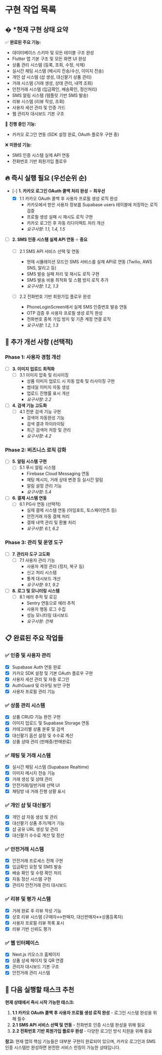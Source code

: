 # 구현 작업 목록

## � ***현재 구현 상태 요약**

✅ **완료된 주요 기능:**
- 데이터베이스 스키마 및 모든 테이블 구조 완성
- Flutter 앱 기본 구조 및 모든 화면 UI 완성
- 상품 관리 시스템 (등록, 조회, 수정, 삭제)
- 실시간 채팅 시스템 (메시지 전송/수신, 이미지 전송)
- 개인 샵 시스템 (샵 생성, 대신팔기 상품 관리)
- 거래 시스템 (거래 생성, 상태 관리, 내역 조회)
- 안전거래 시스템 (입금확인, 배송확인, 정산처리)
- SMS 알림 시스템 (템플릿 기반 SMS 발송)
- 리뷰 시스템 (리뷰 작성, 조회)
- 사용자 세션 관리 및 인증 가드
- 웹 관리자 대시보드 기본 구조

🔄 **진행 중인 기능:**
- 카카오 로그인 연동 (SDK 설정 완료, OAuth 플로우 구현 중)

❌ **미완성 기능:**
- SMS 인증 시스템 실제 API 연동
- 전화번호 기반 회원가입 플로우

## 🔥 **즉시 실행 필요 (우선순위 순)**

- [-] **1. 카카오 로그인 OAuth 콜백 처리 완성** ⭐ **최우선**
  - [x] 1.1 카카오 OAuth 콜백 후 사용자 프로필 생성 로직 완성
    - 카카오에서 받은 사용자 정보를 Supabase users 테이블에 저장하는 로직 검증
    - 프로필 생성 실패 시 재시도 로직 구현
    - 카카오 로그인 후 자동 리다이렉트 처리 개선
    - _요구사항: 1.1, 1.4, 1.5_

- [ ] **2. SMS 인증 시스템 실제 API 연동** ⭐ **중요**
  - [ ] 2.1 SMS API 서비스 선택 및 연동
    - 현재 시뮬레이션 모드인 SMS 서비스를 실제 API로 연동 (Twilio, AWS SNS, 알리고 등)
    - SMS 발송 실패 처리 및 재시도 로직 구현
    - SMS 발송 비용 최적화 및 스팸 방지 로직 추가
    - _요구사항: 1.2, 1.3_

  - [ ] 2.2 전화번호 기반 회원가입 플로우 완성
    - PhoneLoginScreen에서 실제 SMS 인증번호 발송 연동
    - OTP 검증 후 사용자 프로필 생성 로직 완성
    - 전화번호 중복 가입 방지 및 기존 계정 연결 로직
    - _요구사항: 1.2, 1.3_

## 🚀 **추가 개선 사항 (선택적)**

### Phase 1: 사용자 경험 개선

- [ ] **3. 이미지 업로드 최적화**
  - [ ] 3.1 이미지 압축 및 리사이징
    - 상품 이미지 업로드 시 자동 압축 및 리사이징 구현
    - 썸네일 이미지 자동 생성
    - 업로드 진행률 표시 개선
    - _요구사항: 2.2_

- [ ] **4. 검색 기능 고도화**
  - [ ] 4.1 전문 검색 기능 구현
    - 검색어 자동완성 기능
    - 검색 결과 하이라이팅
    - 최근 검색어 저장 및 관리
    - _요구사항: 4.2_

### Phase 2: 비즈니스 로직 강화

- [ ] **5. 알림 시스템 구현**
  - [ ] 5.1 푸시 알림 시스템
    - Firebase Cloud Messaging 연동
    - 채팅 메시지, 거래 상태 변경 등 실시간 알림
    - 알림 설정 관리 기능
    - _요구사항: 5.4_

- [ ] **6. 결제 시스템 연동**
  - [ ] 6.1 PG사 연동 (선택적)
    - 실제 결제 시스템 연동 (아임포트, 토스페이먼츠 등)
    - 안전거래 자동 결제 처리
    - 결제 내역 관리 및 환불 처리
    - _요구사항: 6.1, 6.2_

### Phase 3: 관리 및 운영 도구

- [ ] **7. 관리자 도구 고도화**
  - [ ] 7.1 사용자 관리 기능
    - 사용자 계정 관리 (정지, 복구 등)
    - 신고 처리 시스템
    - 통계 대시보드 개선
    - _요구사항: 9.1, 9.2_

- [ ] **8. 로그 및 모니터링 시스템**
  - [ ] 8.1 에러 추적 및 로깅
    - Sentry 연동으로 에러 추적
    - 사용자 행동 로그 수집
    - 성능 모니터링 대시보드
    - _요구사항: 전체_

## 📋 **완료된 주요 작업들**

### ✅ 인증 및 사용자 관리
- [x] Supabase Auth 연동 완료
- [x] 카카오 SDK 설정 및 기본 OAuth 플로우 구현
- [x] 사용자 세션 관리 및 자동 로그인
- [x] AuthGuard 및 라우팅 보안 구현
- [x] 사용자 프로필 관리 기능

### ✅ 상품 관리 시스템
- [x] 상품 CRUD 기능 완전 구현
- [x] 이미지 업로드 및 Supabase Storage 연동
- [x] 카테고리별 상품 분류 및 검색
- [x] 대신팔기 옵션 설정 및 수수료 계산
- [x] 상품 상태 관리 (판매중/판매완료)

### ✅ 채팅 및 거래 시스템
- [x] 실시간 채팅 시스템 (Supabase Realtime)
- [x] 이미지 메시지 전송 기능
- [x] 거래 생성 및 상태 관리
- [x] 안전거래/일반거래 선택 UI
- [x] 채팅방 내 거래 진행 상황 표시

### ✅ 개인 샵 및 대신팔기
- [x] 개인 샵 자동 생성 및 관리
- [x] 대신팔기 상품 추가/제거 기능
- [x] 샵 공유 URL 생성 및 관리
- [x] 대신팔기 수수료 계산 및 정산

### ✅ 안전거래 시스템
- [x] 안전거래 프로세스 전체 구현
- [x] 입금확인 요청 및 SMS 발송
- [x] 배송 확인 및 수령 확인 처리
- [x] 자동 정산 시스템 구현
- [x] 관리자 안전거래 관리 대시보드

### ✅ 리뷰 및 평가 시스템
- [x] 거래 완료 후 리뷰 작성 기능
- [x] 상호 리뷰 시스템 (구매자↔판매자, 대신판매자↔상품등록자)
- [x] 사용자 프로필 리뷰 목록 표시
- [x] 리뷰 기반 신뢰도 평가

### ✅ 웹 인터페이스
- [x] Next.js 키오스크 홈페이지
- [x] 상품 상세 페이지 및 QR 연결
- [x] 관리자 대시보드 기본 구조
- [x] 안전거래 관리 시스템

## 🎯 **다음 실행할 태스크 추천**

**현재 상태에서 즉시 시작 가능한 태스크:**

1. **1.1 카카오 OAuth 콜백 후 사용자 프로필 생성 로직 완성** - 로그인 시스템 완성을 위해 필수
2. **2.1 SMS API 서비스 선택 및 연동** - 전화번호 인증 시스템 완성을 위해 필요
3. **2.2 전화번호 기반 회원가입 플로우 완성** - 다양한 로그인 방식 지원을 위해 중요

**참고:** 현재 앱의 핵심 기능들은 대부분 구현이 완료되어 있으며, 카카오 로그인과 SMS 인증 시스템만 완성하면 완전한 서비스 런칭이 가능한 상태입니다.